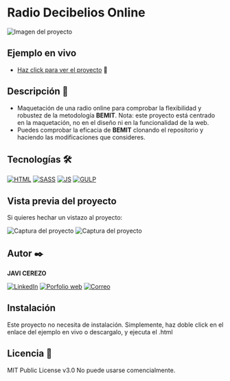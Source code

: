 # Radio Decibelios Online
![Imagen del proyecto](https://github.com/eduardofierropro/Portafolio-y-CV/blob/main/IMAGEN-DEL-PROYECTO.jpg?raw=true)

## Ejemplo en vivo
- [Haz click para ver el proyecto](https://javicerezo.github.io/radio_decibelios/) 🚀

## Descripción 📑
- Maquetación de una radio online para comprobar la flexibilidad y robustez de la metodología **BEMIT**. Nota: este proyecto está centrado en la maquetación, no en el diseño ni en la funcionalidad de la web.
- Puedes comprobar la eficacia de **BEMIT** clonando el repositorio y haciendo las modificaciones que consideres.

## Tecnologías 🛠
<!-- Iconos sacados de https://github.com/alexandresanlim/Badges4-README.md-Profile -->
[![HTML](https://img.shields.io/badge/HTML5-E34F26?style=for-the-badge&logo=html5&logoColor=white)](https://es.wikipedia.org/wiki/HTML5)
[![SASS](https://img.shields.io/badge/Sass-CC6699?style=for-the-badge&logo=sass&logoColor=white)](https://es.wikipedia.org/wiki/Sass)
[![JS](https://img.shields.io/badge/JavaScript-F7DF1E?style=for-the-badge&logo=javascript&logoColor=black)](https://es.wikipedia.org/wiki/JavaScript)
[![GULP](https://img.shields.io/badge/Gulp-CF4647?style=for-the-badge&logo=gulp&logoColor=white)](https://es.wikipedia.org/wiki/Gulp)

## Vista previa del proyecto
Si quieres hechar un vistazo al proyecto:

![Captura del proyecto](https://raw.githubusercontent.com/javicerezo/radio_decibelios/master/src/assets/img/radio-1.png)
![Captura del proyecto](https://raw.githubusercontent.com/javicerezo/radio_decibelios/master/src/assets/img/radio-2.png)

## Autor ✒️
**JAVI CEREZO**

[![LinkedIn](https://img.shields.io/badge/LinkedIn-0077B5?style=for-the-badge&logo=linkedin&logoColor=white)](https://www.linkedin.com/in/javicerezo/)
[![Porfolio web](https://img.shields.io/badge/website-000000?style=for-the-badge&logo=About.me&logoColor=white)](https://javicerezo.netlify.app/)
[![Correo](https://img.shields.io/badge/Gmail-D14836?style=for-the-badge&logo=gmail&logoColor=white)](<mailto:jc.webmob@gmail.com>)

## Instalación 
Este proyecto no necesita de instalación. Simplemente, haz doble click en el enlace del ejemplo en vivo o descargalo, y ejecuta el .html
  
## Licencia 📄
MIT Public License v3.0
No puede usarse comencialmente.